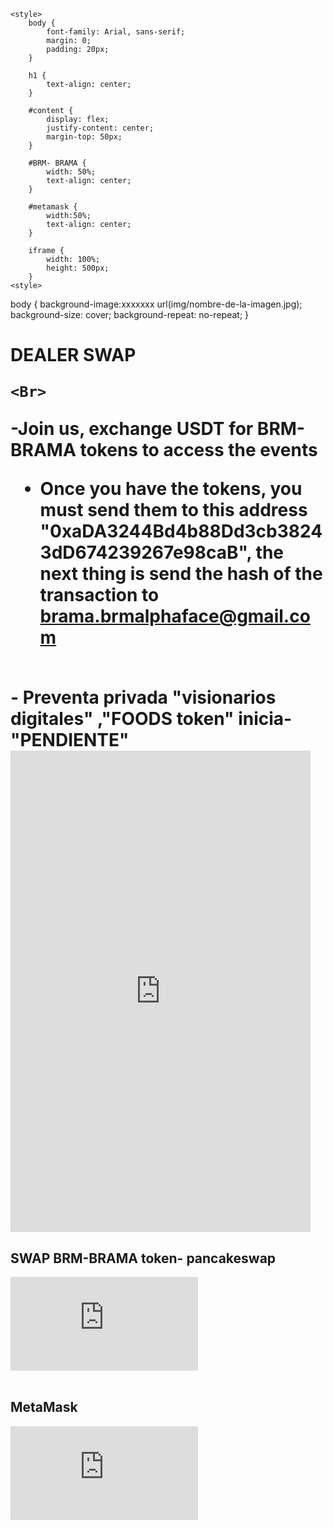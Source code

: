 <html>
<head>

	<style>
		body {
			font-family: Arial, sans-serif;
			margin: 0;
			padding: 20px;
		}

		h1 {
			text-align: center;
		}

		#content {
			display: flex;
			justify-content: center;
			margin-top: 50px;
		}

		#BRM- BRAMA {
			width: 50%;
			text-align: center;
		}
		
		#metamask {
			width:50%;
			text-align: center;
		}

		iframe {
			width: 100%;
			height: 500px;
		}
	<style>
body {
  background-image:xxxxxxx url(img/nombre-de-la-imagen.jpg);
  background-size: cover;
  background-repeat: no-repeat;
}
</style>


<h1>
	<p class="oval-shadow">DEALER SWAP</p>
	
	<Br>
 -Join us, exchange USDT for BRM-BRAMA  tokens to access the events
 <Br>
- Once you have the tokens, you must send them to this address "0xaDA3244Bd4b88Dd3cb38243dD674239267e98caB", the next thing is send the hash of the transaction to brama.brmalphaface@gmail.com
 <br>
- Preventa privada "visionarios digitales" ,"FOODS token" inicia- "PENDIENTE"

<br>
  <iframe width=480 height="770" frameBorder="0" scrolling="no" src="https://coinbrain.com/coins/bnb-0x2a771f074916b87f70c5371d1fb32a397e5680f4/lite?theme=light&padding=16&currency=USD"></iframe>
			
</h1>
	<div id="content">
		<div id="BRM-BRAMA">
			<h2> SWAP BRM-BRAMA token- pancakeswap </h2>
			<iframe src="https://pancakeswap.finance/swap?outputCurrency=0x2a771F074916b87F70C5371d1FB32A397e5680f4&inputCurrency=0x55d398326f99059fF775485246999027B3197955" frameborder="0"></iframe>
		</div>
	</div>
		<br>
		<div id="metamask">
			<h2>MetaMask</h2>
			<iframe src="https://metamask.io" frameborder="0"></iframe>
   </div>
		
		
  
	

	
		

		
		
